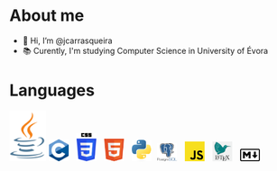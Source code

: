 # About me
- 👋 Hi, I’m @jcarrasqueira
- 📚 Curently, I'm studying Computer Science in University of Évora 

# Languages
<img src="imgs/java.png" alt="java" width="65em">
<img src="imgs/c.png" alt="c" width="35em" style ="margin-left:1px;">
<img src="imgs/css.png" alt="css" width="35em" style ="margin-left:10px">
<img src="imgs/html.png" alt="html" width="35em" style ="margin-left:10px">
<img src="imgs/python.png" alt="py" width="35em" style ="margin-left:10px"><img src="imgs/postgresql.png" alt="postgres" width="35em" style ="margin-left:10px">
<img src="imgs/js.png" alt="js" width="35em" style ="margin-left:10px">
<img src="imgs/latex.png" alt="l" width="35em" style ="margin-left:10px">
<img src="imgs/markdown.png" alt="mk" width="35em" style ="margin-left:10px">

